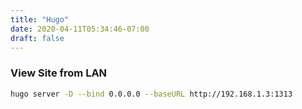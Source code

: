 ```yaml
---
title: "Hugo"
date: 2020-04-11T05:34:46-07:00
draft: false
---
```


### View Site from LAN

```sh
hugo server -D --bind 0.0.0.0 --baseURL http://192.168.1.3:1313
```
